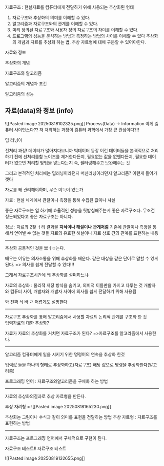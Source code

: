 자료구조 : 현실자료를 컴퓨터에게 전달하기 위해 사용되는 추상화된 형태

1. 자료구조와 추상화의 의미를 이해할 수 있다.
2.  알고리즘과 자료구조와의 관계를 이해할 수 있다.
3. 미리 정의된 자료구조와 사용자 정의 자료구조의 차이를 이해할 수 있다.
4. 프로그램의 성능을 분석하는 방법과 측정하는 방법의 차이를 이해할 수 있다
추상화의 개념과 자료를 추상화 하는 법, 추상 자료형에 대해 구분할 수 있어야한다.

자료와 정보

추상화의 개념

자료구조와 알고리즘

알고리즘의 개념과 조건

알고리즘의 성능

## 자료(data)와 정보 (info)

![[Pasted image 20250818102325.png]]
Process(Data) → Information
이게 컴퓨터 사이언스다??
저 처리하는 과정이 컴퓨터 과학에서 가장 큰 관심이다?!!


 딥 러닝이

전처리 과정!
데이터가 많아지다보니까 빅데이터 등장
이런 데이터들을 본격적으로 처리하기 전에 선처리를함
노이즈를 제거한다든지, 필요없는 값을 없앤다든지, 필요한 데이터가 없으면 처리할 방법을 넣는다는지 즉,  필터링해주고 보완해주는 것

그리고 본격적인 처리에는 딥러닝이라던지 머신러닝이라던지 알고리즘? 이런게 들어가겟다

  자료를 왜 관리해야하며, 무슨 이득이 있는가

자료 : 현실 세계에서 관찰이나 측정을 통해 수집된 값이나 사실

좋은 자료구조는 일 하기에 효율적인 성능을 뒷받침해주는게 좋은 자료구조다.
무조건 정돈되었다고 좋은 자료구조는 아니다.


정보 : 자료의 2찿 ㅓ리 결과물
**지식이나 해설이나 관계처럼** 기존에 관찰이나 측정을 통해서 얻어낼 수 없는 것들
자료의 유효한 해설이나 자료 상호 간의 관계를 표현하는 내용

---
추상화
공통적인 것을 뽀ㅓㅂ는다.


배우는 이유는 의사소통을 위해 추상화를 배운다.
같은 대상을 같은 단어로 말할 수 있게 된다.
=> 의사를 쉽게 전달할 수 있다!!!

 그래서 자료구조시간에 왜 추상화를 설며하느냐

 자료의 추상화 : 물리적 저장 방식을 숨기고, 의미적 이름만을 가지고 다루는 것
개발자와 컴퓨터 사이, 개발자와 개발자 사이에 의사를 쉽게 전달하기 위해 사용됨

와 진짜 싀 바 ㄹ 어렵게도 설명한다 

---
자료구조
추상화를 통해 알고리즘에서 사용할 자료의 논리적 관계를 구조화 한 것  
입력자료의 대한 추상화?

자료가 자료의 추상화를 거치면 자료구조가 된다?
 =>자료구조를 알고리즘에서 사용한다. 

 ---
 알고리즘
 컴퓨터에게 일을 시키기 위한 명령어의 연속을 추상화 한것


 입력값 들을 하나의 형태로 추상화하고(자료구조)
 해당 값으로 명령을 추상화한다(알고리즘)

 프로그래밍 언어 : 자료구조와알고리즘을 구체화 하는 방법

 ---
 자료의 추상화의결과로 추상 자료형을 만든다.

 추상 자려형 = 
 ![[Pasted image 20250818165230.png]]

 추상화는 그림이나 수식과 같이 의미를 표현을 전달하는 방법
 추상 자료형 : 자료구조를 표현하는 방법

 ---
 자료구조는 프로그래밍 언어에서 구체적으로 구현이 된다.

 자료구조 테스트!!
 자료구조 테스트

 ![[Pasted image 20250819132655.png]]
